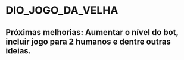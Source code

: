 # DIO_JOGO_DA_VELHA
## Próximas melhorias: Aumentar o nível do bot, incluir jogo para 2 humanos e dentre outras ideias.
